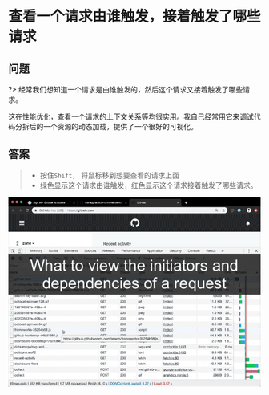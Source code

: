 # 查看一个请求由谁触发，接着触发了哪些请求

## 问题

?> 经常我们想知道一个请求是由谁触发的，然后这个请求又接着触发了哪些请求。

这在性能优化，查看一个请求的上下文关系等均很实用。我自己经常用它来调试代码分拆后的一个资源的动态加载，提供了一个很好的可视化。

## 答案

> - 按住`Shift`， 将鼠标移到想要查看的请求上面
> - 绿色显示这个请求由谁触发，红色显示这个请求接着触发了哪些请求。

![view_initiators_and_dependencies](../media/view_initiators_and_dependencies.gif)
